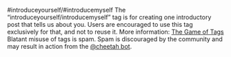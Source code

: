 #introduceyourself/#introducemyself The “introduceyourself/introducemyself” tag is for creating one introductory post that tells us about you. Users are encouraged to use this tag exclusively for that, and not to reuse it. More information: [The Game of Tags](https://steemit.com/steemcleaners/@steemcleaners/the-game-of-tags) Blatant misuse of tags is spam. Spam is discouraged by the community and may result in action from the [@cheetah bot](https://steemit.com/faq.html#What_is__cheetah).

